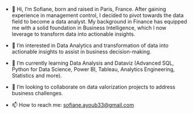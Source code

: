 - 👋 Hi, I’m Sofiane, born and raised in Paris, France. After gaining experience in management control, I decided to pivot towards the data field to become a data analyst. My background in Finance has equipped me with a solid foundation in Business Intelligence, which I now leverage to transform data into actionable insights.
  
- 👀 I’m interested in Data Analytics and transformation of data into actionable insights to assist in business decision-making.
  
- 🌱 I’m currently learning Data Analysis and Dataviz (Advanced SQL, Python for Data Science, Power BI, Tableau, Analytics Engineering, Statistics and more).
  
- 💞️ I’m looking to collaborate on data valorization projects to address business challenges.
  
- 📫 How to reach me: sofiane.ayoub33@gmail.com

<!---
SofianeAy/SofianeAy is a ✨ special ✨ repository because its `README.md` (this file) appears on your GitHub profile.
You can click the Preview link to take a look at your changes.
--->

